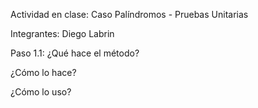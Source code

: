 Actividad en clase: Caso Palíndromos - Pruebas Unitarias

Integrantes:
Diego Labrin

Paso 1.1: 
¿Qué hace el método?

¿Cómo lo hace?

¿Cómo lo uso?
